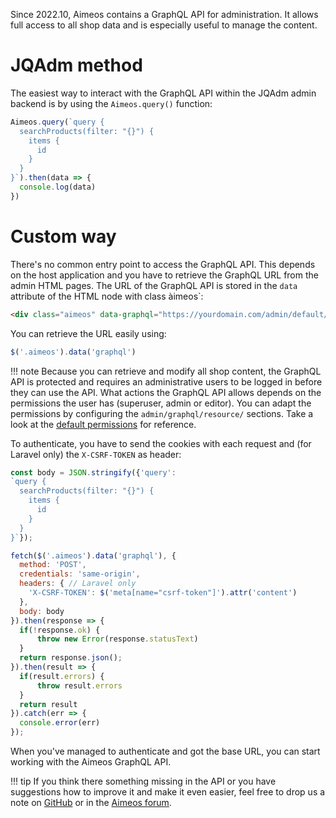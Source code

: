 Since 2022.10, Aimeos contains a GraphQL API for administration. It allows full access to all shop data and is especially useful to manage the content.

# JQAdm method

The easiest way to interact with the GraphQL API within the JQAdm admin backend is by using the `Aimeos.query()` function:

```javascript
Aimeos.query(`query {
  searchProducts(filter: "{}") {
    items {
      id
    }
  }
}`).then(data => {
  console.log(data)
})
```

# Custom way

There's no common entry point to access the GraphQL API. This depends on the host application and you have to retrieve the GraphQL URL from the admin HTML pages. The URL of the GraphQL API is stored in the `data` attribute of the HTML node with class àimeos`:

```html
<div class="aimeos" data-graphql="https://yourdomain.com/admin/default/graphql">
```

You can retrieve the URL easily using:

```javascript
$('.aimeos').data('graphql')
```

!!! note
    Because you can retrieve and modify all shop content, the GraphQL API is protected and requires an administrative users to be logged in before they can use the API. What actions the GraphQL API allows depends on the permissions the user has (superuser, admin or editor). You can adapt the permissions by configuring the `admin/graphql/resource/` sections. Take a look at the [default permissions](https://github.com/aimeos/ai-admin-graphql/blob/master/config/admin/graphql/resource.php) for reference.

To authenticate, you have to send the cookies with each request and (for Laravel only) the `X-CSRF-TOKEN` as header:

```javascript
const body = JSON.stringify({'query':
`query {
  searchProducts(filter: "{}") {
    items {
      id
    }
  }
}`});

fetch($('.aimeos').data('graphql'), {
  method: 'POST',
  credentials: 'same-origin',
  headers: { // Laravel only
    'X-CSRF-TOKEN': $('meta[name="csrf-token"]').attr('content')
  },
  body: body
}).then(response => {
  if(!response.ok) {
      throw new Error(response.statusText)
  }
  return response.json();
}).then(result => {
  if(result.errors) {
      throw result.errors
  }
  return result
}).catch(err => {
  console.error(err)
});
```

When you've managed to authenticate and got the base URL, you can start working with the Aimeos GraphQL API.

!!! tip
    If you think there something missing in the API or you have suggestions how to improve it and make it even easier, feel free to drop us a note on [GitHub](https://github.com/aimeos/ai-admin-graphql) or in the [Aimeos forum](https://aimeos.org/help/help-f15/).
